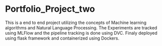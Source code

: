 # Portfolio_Project_two
This is a end to end project utilizing the concepts of Machine learning algorithms and Natural Language Processing. The Experiments are tracked using MLFlow and the pipeline tracking is done using DVC. Finaly deployed using flask framework and containerized using Dockers.
